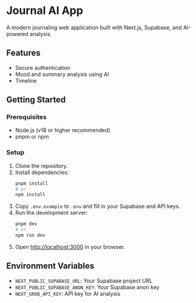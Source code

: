 # Journal AI App

A modern journaling web application built with Next.js, Supabase, and AI-powered analysis.

## Features
- Secure authentication
- Mood and summary analysis using AI
- Timeline

## Getting Started

### Prerequisites
- Node.js (v18 or higher recommended)
- pnpm or npm

### Setup
1. Clone the repository.
2. Install dependencies:
   ```sh
   pnpm install
   # or
   npm install
   ```
3. Copy `.env.example` to `.env` and fill in your Supabase and API keys.
4. Run the development server:
   ```sh
   pnpm dev
   # or
   npm run dev
   ```
5. Open [http://localhost:3000](http://localhost:3000) in your browser.

## Environment Variables
- `NEXT_PUBLIC_SUPABASE_URL`: Your Supabase project URL
- `NEXT_PUBLIC_SUPABASE_ANON_KEY`: Your Supabase anon key
- `NEXT_GROQ_API_KEY`: API key for AI analysis

